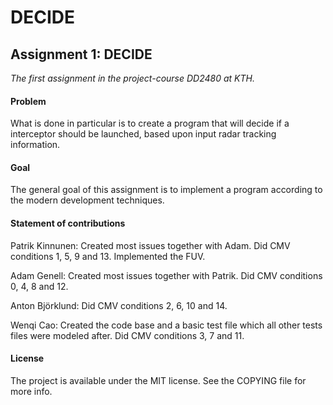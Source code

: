 # DECIDE
## Assignment 1: DECIDE
*The first assignment in the project-course DD2480 at KTH.*

#### Problem
What is done in particular is to create a program that will decide if a interceptor should be launched, based upon input radar tracking information.

#### Goal
The general goal of this assignment is to implement a program according to the modern development techniques.

#### Statement of contributions
Patrik Kinnunen: Created most issues together with Adam. Did CMV conditions 1, 5, 9 and 13. Implemented the FUV.

Adam Genell: Created most issues together with Patrik. Did CMV conditions 0, 4, 8 and 12.

Anton Björklund: Did CMV conditions 2, 6, 10 and 14.

Wenqi Cao: Created the code base and a basic test file which all other tests files were modeled after.
Did CMV conditions 3, 7 and 11.

#### License
The project is available under the MIT license. See the COPYING file for more info.
